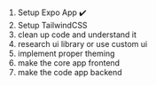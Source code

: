1. Setup Expo App ✔️
2. Setup TailwindCSS
3. clean up code and understand it
4. research ui library or use custom ui
5. implement proper theming
6. make the core app frontend
7. make the code app backend